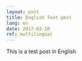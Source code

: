 ```yaml
---
layout: post
title: English Test post
lang: en
date: 2017-02-10
ref: multilingual
---
```


This is a test post in English
